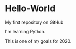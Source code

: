 # Hello-World
My first repository on GitHub

I'm learning Python.

This is one of my goals for 2020.
